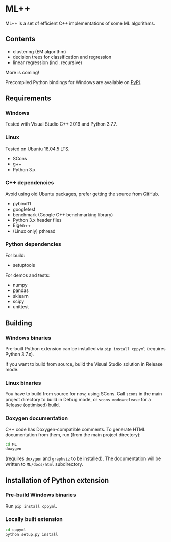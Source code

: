 # ML++ 

ML++ is a set of efficient C++ implementations of some ML algorithms.

## Contents

- clustering (EM algorithm)
- decision trees for classification and regression
- linear regression (incl. recursive)

More is coming!

Precompiled Python bindings for Windows are available on [PyPi](https://pypi.org/project/cppyml/).


## Requirements

### Windows

Tested with Visual Studio C++ 2019 and Python 3.7.7.

### Linux

Tested on Ubuntu 18.04.5 LTS.

- SCons
- g++
- Python 3.x

### C++ dependencies

Avoid using old Ubuntu packages, prefer getting the source from GitHub.

- pybind11
- googletest
- benchmark (Google C++ benchmarking library)
- Python 3.x header files
- Eigen++
- (Linux only) pthread


### Python dependencies

For build:
- setuptools

For demos and tests:
- numpy
- pandas
- sklearn
- scipy
- unittest

## Building

### Windows binaries

Pre-built Python extension can be installed via `pip install cppyml` (requires Python 3.7.x).

If you want to build from source, build the Visual Studio solution in Release mode.

### Linux binaries

You have to build from source for now, using SCons. Call `scons` in the main project directory
to build in Debug mode, or `scons mode=release` for a Release (optimised) build.

### Doxygen documentation

C++ code has Doxygen-compatible comments. To generate HTML documentation from them, run (from the main project directory):

```bash
cd ML
doxygen
```

(requires `doxygen` and `graphviz` to be installed). The documentation will be written to `ML/docs/html` subdirectory.

## Installation of Python extension

### Pre-build Windows binaries

Run `pip install cppyml`.

### Locally built extension

```bash
cd cppyml
python setup.py install
```